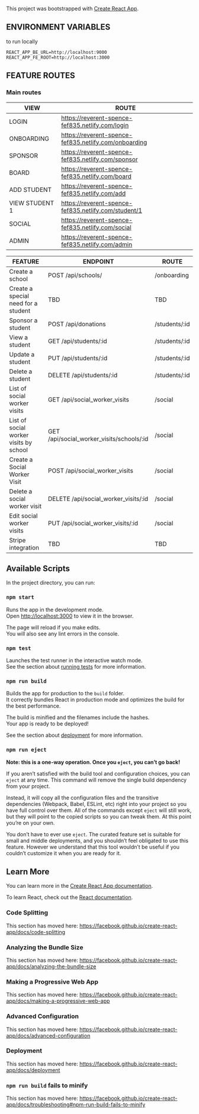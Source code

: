 This project was bootstrapped with [Create React App](https://github.com/facebook/create-react-app).

## ENVIRONMENT VARIABLES

to run locally

```
REACT_APP_BE_URL=http://localhost:9000
REACT_APP_FE_ROOT=http://localhost:3000
```

## FEATURE ROUTES

### Main routes
|VIEW|ROUTE|
|----|-----|
|LOGIN|https://reverent-spence-fef835.netlify.com/login|
|ONBOARDING|https://reverent-spence-fef835.netlify.com/onboarding|
|SPONSOR|https://reverent-spence-fef835.netlify.com/sponsor|
|BOARD|https://reverent-spence-fef835.netlify.com/board|
|ADD STUDENT|https://reverent-spence-fef835.netlify.com/add|
|VIEW STUDENT 1|https://reverent-spence-fef835.netlify.com/student/1|
|SOCIAL|https://reverent-spence-fef835.netlify.com/social|
|ADMIN|https://reverent-spence-fef835.netlify.com/admin|

|FEATURE|ENDPOINT|ROUTE|
|-------|--------|-----|
|Create a school|POST /api/schools/|/onboarding|
|Create a special need for a student|TBD|TBD|
|Sponsor a student|POST /api/donations|/students/:id|
|View a student|GET /api/students/:id|/students/:id|
|Update a student|PUT /api/students/:id|/students/:id|
|Delete a student|DELETE /api/students/:id|/students/:id|
|List of social worker visits|GET /api/social_worker_visits|/social|
|List of social worker visits by school|GET /api/social_worker_visits/schools/:id|/social|
|Create a Social Worker Visit|POST /api/social_worker_visits|/social|
|Delete a social worker visit|DELETE /api/social_worker_visits/:id|/social|
|Edit social worker visits|PUT /api/social_worker_visits/:id|/social|
|Stripe integration|TBD|TBD|

## Available Scripts

In the project directory, you can run:

### `npm start`

Runs the app in the development mode.<br>
Open [http://localhost:3000](http://localhost:3000) to view it in the browser.

The page will reload if you make edits.<br>
You will also see any lint errors in the console.

### `npm test`

Launches the test runner in the interactive watch mode.<br>
See the section about [running tests](https://facebook.github.io/create-react-app/docs/running-tests) for more information.

### `npm run build`

Builds the app for production to the `build` folder.<br>
It correctly bundles React in production mode and optimizes the build for the best performance.

The build is minified and the filenames include the hashes.<br>
Your app is ready to be deployed!

See the section about [deployment](https://facebook.github.io/create-react-app/docs/deployment) for more information.

### `npm run eject`

**Note: this is a one-way operation. Once you `eject`, you can’t go back!**

If you aren’t satisfied with the build tool and configuration choices, you can `eject` at any time. This command will remove the single build dependency from your project.

Instead, it will copy all the configuration files and the transitive dependencies (Webpack, Babel, ESLint, etc) right into your project so you have full control over them. All of the commands except `eject` will still work, but they will point to the copied scripts so you can tweak them. At this point you’re on your own.

You don’t have to ever use `eject`. The curated feature set is suitable for small and middle deployments, and you shouldn’t feel obligated to use this feature. However we understand that this tool wouldn’t be useful if you couldn’t customize it when you are ready for it.

## Learn More

You can learn more in the [Create React App documentation](https://facebook.github.io/create-react-app/docs/getting-started).

To learn React, check out the [React documentation](https://reactjs.org/).

### Code Splitting

This section has moved here: https://facebook.github.io/create-react-app/docs/code-splitting

### Analyzing the Bundle Size

This section has moved here: https://facebook.github.io/create-react-app/docs/analyzing-the-bundle-size

### Making a Progressive Web App

This section has moved here: https://facebook.github.io/create-react-app/docs/making-a-progressive-web-app

### Advanced Configuration

This section has moved here: https://facebook.github.io/create-react-app/docs/advanced-configuration

### Deployment

This section has moved here: https://facebook.github.io/create-react-app/docs/deployment

### `npm run build` fails to minify

This section has moved here: https://facebook.github.io/create-react-app/docs/troubleshooting#npm-run-build-fails-to-minify

